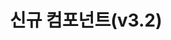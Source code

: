 ---
title: "신규 컴포넌트(v3.2)"
linkTitle: "신규 컴포넌트(v3.2)"
description: "신규 컴포넌트(v3.2)"
url: /common-component/elementary-technology/new-components-v3.2
menu:
  depth:
    weight: 1
    parent: "elementary-technology"
    identifier: "new-components-v3.2"
---